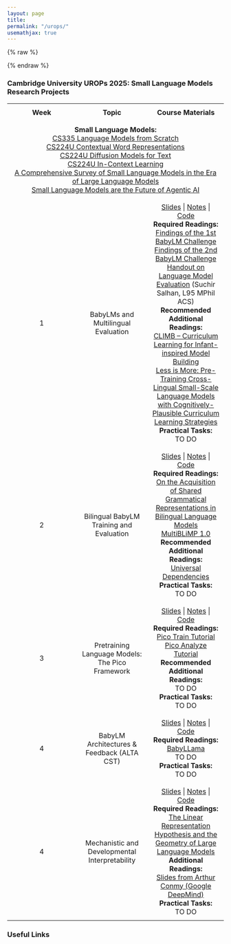 ```yaml
---
layout: page
title: 
permalink: "/urops/"
usemathjax: true
---
```


{% raw %}

 <style>
    table {
        width: 100%;
        border-collapse: collapse;
        table-layout: fixed;
    }
    th, td {
        border: 0px solid black;
        padding: 10px;
        text-align: center;
        width: 25%;
    }
</style>
{% endraw %}

<h3>Cambridge University UROPs 2025: Small Language Models Research Projects</h3>

<body> 



<table>
    <tr>
        <th>Week</th>
        <th>Topic</th>
        <th>Course Materials</th>
    </tr>
      <tr>
        <td colspan="3">
            <strong>Small Language Models:</strong><br>
            <a href="https://stanford-cs336.github.io/spring2025-lectures/?trace=var/traces/lecture_01.json">CS335 Language Models from Scratch</a><br>
            <a href="https://web.stanford.edu/class/cs224u/slides/cs224u-contextualreps-2023-handout.pdf">CS224U Contextual Word Representations</a><br>
            <a href="https://web.stanford.edu/class/cs224u/slides/lisa-224u-diffusion.pdf">CS224U Diffusion Models for Text</a><br>
            <a href="https://web.stanford.edu/class/cs224u/slides/cs224u-incontextlearning-2023-handout.pdf">CS224U In-Context Learning</a><br>
            <a href="https://arxiv.org/pdf/2411.03350">A Comprehensive Survey of Small Language Models in the Era of Large Language Models</a><br>
            <a href="https://arxiv.org/pdf/2506.02153">Small Language Models are the Future of Agentic AI</a>
        </td>
    </tr>
      <tr>
        <td>1</td>
        <td>BabyLMs and Multilingual Evaluation</td>
        <td>
            <a href="#">Slides</a> | <a href="#">Notes</a> | <a href="#">Code</a><br>
            <strong>Required Readings:</strong><br>
            <a href="https://aclanthology.org/2023.conll-babylm.1.pdf"> Findings of the 1st BabyLM Challenge </a><br>
            <a href="https://aclanthology.org/2023.conll-babylm.1.pdf"> Findings of the 2nd BabyLM Challenge </a><br>
            <a href="https://suchirsalhan.github.io/assets/papers/L95_BLiMP.pdf"> Handout on Language Model Evaluation</a> (Suchir Salhan, L95 MPhil ACS)<br>
            <strong>Recommended Additional Readings:</strong><br>
            <a href="https://aclanthology.org/2023.conll-babylm.10/"> CLIMB – Curriculum Learning for Infant-inspired Model Building </a><br>
            <a href="[https://aclanthology.org/2023.conll-babylm.10/"> Less is More: Pre-Training Cross-Lingual Small-Scale Language Models with Cognitively-Plausible Curriculum Learning Strategies </a><br>
         <strong>Practical Tasks:</strong><br>
         TO DO <br>
        </td>
    </tr>

 <tr>
         <td>2</td>
        <td>Bilingual BabyLM Training and Evaluation</td>
        <td>
            <a href="#">Slides</a> | <a href="#">Notes</a> | <a href="#">Code</a><br>
            <strong>Required Readings:</strong><br>
            <a href="https://arxiv.org/pdf/2503.03962"> On the Acquisition of Shared Grammatical Representations in Bilingual Language Models </a><br>
            <a href="https://arxiv.org/abs/2504.02768"> MultiBLiMP 1.0 </a><br>
            <strong>Recommended Additional Readings:</strong><br>
             <a href="https://universaldependencies.org/"> Universal Dependencies </a><br>
         <strong>Practical Tasks:</strong><br>
         TO DO <br>
        </td>
    </tr> 

 <tr>
         <td>3</td>
        <td> Pretraining Language Models: The Pico Framework</td>
        <td>
            <a href="#">Slides</a> | <a href="#">Notes</a> | <a href="#">Code</a><br>
            <strong>Required Readings:</strong><br>
            <a href="https://www.picolm.io/guides/train"> Pico Train Tutorial </a><br>
            <a href="https://www.picolm.io/guides/analyze"> Pico Analyze Tutorial </a><br>
            <strong>Recommended Additional Readings:</strong><br>
            TO DO <br>
         <strong>Practical Tasks:</strong><br>
         TO DO <br>
        </td>
    </tr> 


 <tr>
         <td>4</td>
        <td> BabyLM Architectures & Feedback (ALTA CST)</td>
        <td>
            <a href="#">Slides</a> | <a href="#">Notes</a> | <a href="#">Code</a><br>
            <strong>Required Readings:</strong><br>
            <a href="https://arxiv.org/abs/2308.02019"> BabyLLama </a><br>
            TO DO <br>
         <strong>Practical Tasks:</strong><br>
         TO DO <br>
        </td>
    </tr> 

 <tr>
         <td>4</td>
        <td> Mechanistic and Developmental Interpretability</td>
        <td>
            <a href="#">Slides</a> | <a href="#">Notes</a> | <a href="#">Code</a><br>
            <strong>Required Readings:</strong><br>
            <a href="https://arxiv.org/pdf/2311.03658"> The Linear Representation Hypothesis and the Geometry of Large Language Models</a><br>
            <strong>Additional Readings:</strong><br>
            <a href="https://drive.google.com/file/d/1yaBGi6RQdcGlGfjjGLGf5fo0TaINpsLm/view?usp=sharing"> Slides from Arthur Conmy (Google DeepMind)</a><br>
         <strong>Practical Tasks:</strong><br>
         TO DO <br>
        </td>
    </tr> 


</table>


</body> 

<h3 class="font-weight-bold mb-4 serif-font">Useful Links</h3>



 


